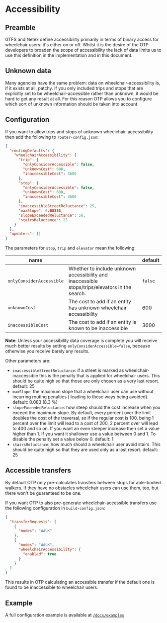 # Accessibility

## Preamble

GTFS and Netex define accessibility primarily in terms of binary access for wheelchair users: it's
either on or off. Whilst it is the desire of the OTP developers to broaden the scope of
accessibility the lack of data limits us to use this definition in the implementation and in this
document.

## Unknown data

Many agencies have the same problem: data on wheelchair-accessibility is, if it exists at all,
patchy. If you only included trips and stops that are explicitly set to be wheelchair-accessible
rather than unknown, it would be hard to get any result at all. For this reason OTP allows you to
configure which sort of unknown information should be taken into account.

## Configuration

If you want to allow trips and stops of unknown wheelchair-accessibility then add the following to
`router-config.json`:

```json
{
  "routingDefaults": {
    "wheelchairAccessibility": {
      "trip": {
        "onlyConsiderAccessible": false,
        "unknownCost": 600,
        "inaccessibleCost": 3600
      },
      "stop": {
        "onlyConsiderAccessible": false,
        "unknownCost": 600,
        "inaccessibleCost": 3600
      },
      "inaccessibleStreetReluctance": 25,
      "maxSlope": 0.08333,
      "slopeExceededReluctance": 50,
      "stairsReluctance": 25
    }
  },
  "updaters": []
}
```

The parameters for `stop`, `trip` and `elevator` mean the following:

| name                     |                                                                                                | default |
|--------------------------|------------------------------------------------------------------------------------------------|---------|
| `onlyConsiderAccessible` | Whether to include unknown accessibility and inaccessible stops/trips/elevators in the search. | `false` |
| `unknownCost`            | The cost to add if an entity has unknown wheelchair accessibility                              | 600     |
| `inaccessibleCost`       | The cost to add if an entity is known to be inaccessible                                       | 3600    |

**Note**: Unless your accessibility data coverage is complete you will receive much better results
by setting `onlyConsiderAccessible=false`, because otherwise you receive barely any results.

Other parameters are:

- `inaccessibleStreetReluctance`: if a street is marked as wheelchair-inaccessible this is the
  penalty that is applied for wheelchair users. This should be quite high so that those are only
  chosen as a very last resort. default: 25
- `maxSlope`: the maximum slope that a wheelchair user can use without incurring routing penalties (
  leading to those ways being avoided). default: 0.083 (8.3 %)
- `slopeExceededReluctance`: how steep should the cost increase when you exceed the maximum slope.
  By default, every percent over the limit doubles the cost of the traversal, so if the regular cost
  is 100, being 1 percent over the limit will lead to a cost of 200, 2 percent over will lead to 400
  and so on.
  If you want an even steeper increase then set a value higher than 1. If you want it shallower use
  a value between 0 and 1. To disable the penalty set a value below 0. default: 1
- `stairsReluctance`: how much should a wheelchair user avoid stairs. This should be quite high so
  that they are used only as a last resort. default: 25

## Accessible transfers

By default OTP only pre-calculates transfers between stops for able-bodied walkers. If they have no
obstacles wheelchair users can use them, too, but there won't be guaranteed to be one.

If you want OTP to also pre-generate wheelchair-accessible transfers use the following configuration
in `build-config.json`:

```json
{
  "transferRequests": [
    {
      "modes": "WALK"
    },
    {
      "modes": "WALK",
      "wheelchairAccessibility": {
        "enabled": true
      }
    }
  ]
}
```

This results in OTP calculating an accessible transfer if the default one is found to be
inaccessible to wheelchair users.

## Example

A full configuration example is available
at [`/docs/examples`](https://github.com/opentripplanner/OpenTripPlanner/tree/dev-2.x/docs/examples/ibi)
